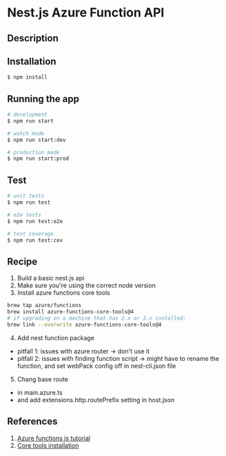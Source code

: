 # Nest.js Azure Function API

## Description



## Installation

```bash
$ npm install
```

## Running the app

```bash
# development
$ npm run start

# watch mode
$ npm run start:dev

# production mode
$ npm run start:prod
```

## Test

```bash
# unit tests
$ npm run test

# e2e tests
$ npm run test:e2e

# test coverage
$ npm run test:cov
```

## Recipe
1. Build a basic nest.js api
2. Make sure you're using the correct node version
3. Install azure functions core tools

```bash
brew tap azure/functions
brew install azure-functions-core-tools@4
# if upgrading on a machine that has 2.x or 3.x installed:
brew link --overwrite azure-functions-core-tools@4
```

4. Add nest function package
  - pitfall 1: issues with azure router -> don't use it
  - pitfall 2: issues with finding function script -> might have to rename the function, and set webPack config off in nest-cli.json file

5. Chang base route
  - in main.azure.ts
  - and add extensions.http.routePrefix setting in host.json

## References
1. [Azure functions js tutorial](https://learn.microsoft.com/en-us/azure/azure-functions/create-first-function-vs-code-node)
2. [Core tools installation](https://learn.microsoft.com/en-us/azure/azure-functions/functions-run-local?tabs=v4%2Cmacos%2Ccsharp%2Cportal%2Cbash#install-the-azure-functions-core-tools)